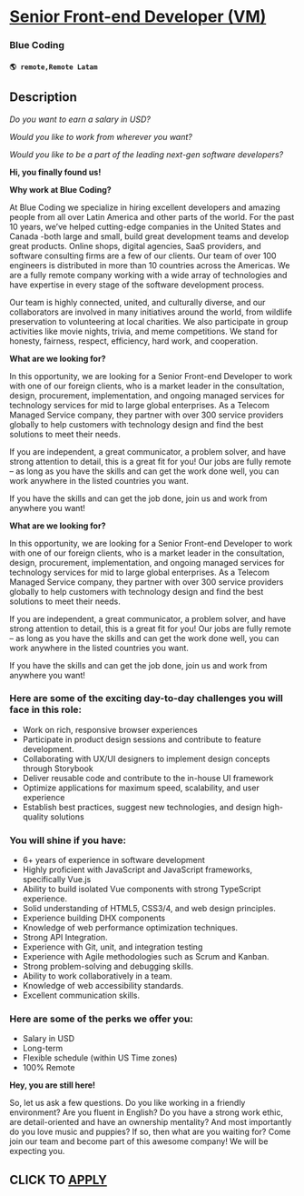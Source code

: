 # [Senior Front-end Developer (VM)](https://www.remotewlb.com/apply/senior-front-end-developer-vm-101839)  
### Blue Coding  
#### `🌎 remote,Remote Latam`  

## Description

 _Do you want to earn a salary in USD?_

 _Would you like to work from wherever you want?_

 _Would you like to be a part of the leading next-gen software developers?_

  

 **Hi, you finally found us!**

  

**Why work at Blue Coding?**

  

At Blue Coding we specialize in hiring excellent developers and amazing people from all over Latin America and other parts of the world. For the past 10 years, we’ve helped cutting-edge companies in the United States and Canada -both large and small, build great development teams and develop great products. Online shops, digital agencies, SaaS providers, and software consulting firms are a few of our clients. Our team of over 100 engineers is distributed in more than 10 countries across the Americas. We are a fully remote company working with a wide array of technologies and have expertise in every stage of the software development process.

  

Our team is highly connected, united, and culturally diverse, and our collaborators are involved in many initiatives around the world, from wildlife preservation to volunteering at local charities. We also participate in group activities like movie nights, trivia, and meme competitions. We stand for honesty, fairness, respect, efficiency, hard work, and cooperation.

  

 **What are we looking for?**

  

In this opportunity, we are looking for a Senior Front-end Developer to work with one of our foreign clients, who is a market leader in the consultation, design, procurement, implementation, and ongoing managed services for technology services for mid to large global enterprises. As a Telecom Managed Service company, they partner with over 300 service providers globally to help customers with technology design and find the best solutions to meet their needs.

  

If you are independent, a great communicator, a problem solver, and have strong attention to detail, this is a great fit for you! Our jobs are fully remote – as long as you have the skills and can get the work done well, you can work anywhere in the listed countries you want.

If you have the skills and can get the job done, join us and work from anywhere you want!

  

 **What are we looking for?**

  

In this opportunity, we are looking for a Senior Front-end Developer to work with one of our foreign clients, who is a market leader in the consultation, design, procurement, implementation, and ongoing managed services for technology services for mid to large global enterprises. As a Telecom Managed Service company, they partner with over 300 service providers globally to help customers with technology design and find the best solutions to meet their needs.

  

If you are independent, a great communicator, a problem solver, and have strong attention to detail, this is a great fit for you! Our jobs are fully remote – as long as you have the skills and can get the work done well, you can work anywhere in the listed countries you want.

If you have the skills and can get the job done, join us and work from anywhere you want!

  

### Here are some of the exciting day-to-day challenges you will face in this role:

* Work on rich, responsive browser experiences
* Participate in product design sessions and contribute to feature development.
* Collaborating with UX/UI designers to implement design concepts through Storybook
* Deliver reusable code and contribute to the in-house UI framework
* Optimize applications for maximum speed, scalability, and user experience
* Establish best practices, suggest new technologies, and design high-quality solutions

  

### You will shine if you have:

* 6+ years of experience in software development
* Highly proficient with JavaScript and JavaScript frameworks, specifically Vue.js
* Ability to build isolated Vue components with strong TypeScript experience.
* Solid understanding of HTML5, CSS3/4, and web design principles.
* Experience building DHX components 
* Knowledge of web performance optimization techniques.
* Strong API Integration.
* Experience with Git, unit, and integration testing
* Experience with Agile methodologies such as Scrum and Kanban.
* Strong problem-solving and debugging skills.
* Ability to work collaboratively in a team.
* Knowledge of web accessibility standards.
* Excellent communication skills.

  

### Here are some of the perks we offer you:

* Salary in USD
* Long-term
* Flexible schedule (within US Time zones)
* 100% Remote

  

 **Hey, you are still here!**

  

So, let us ask a few questions. Do you like working in a friendly environment? Are you fluent in English? Do you have a strong work ethic, are detail-oriented and have an ownership mentality? And most importantly do you love music and puppies? If so, then what are you waiting for? Come join our team and become part of this awesome company! We will be expecting you.

  
## CLICK TO [APPLY](https://www.remotewlb.com/apply/senior-front-end-developer-vm-101839)

